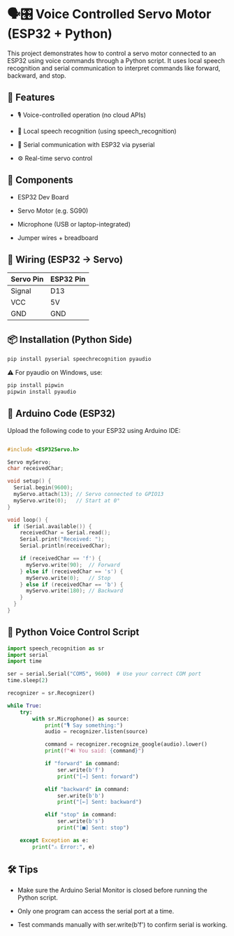 # 🗣️🎛️ Voice Controlled Servo Motor (ESP32 + Python)

This project demonstrates how to control a servo motor connected to an ESP32 using voice commands through a Python script.
It uses local speech recognition and serial communication to interpret commands like forward, backward, and stop.

## 🚀 Features

- 🎙️ Voice-controlled operation (no cloud APIs)

- 🧠 Local speech recognition (using speech_recognition)

- 🔄 Serial communication with ESP32 via pyserial

- ⚙️ Real-time servo control

## 🧩 Components

- ESP32 Dev Board

- Servo Motor (e.g. SG90)

- Microphone (USB or laptop-integrated)

- Jumper wires + breadboard

## 🔌 Wiring (ESP32 → Servo)

| Servo Pin | ESP32 Pin |
| --------- | --------- |
| Signal    | D13       |
| VCC       | 5V        |
| GND       | GND       |

## 📦 Installation (Python Side)

```bash
pip install pyserial speechrecognition pyaudio
```
⚠️ For pyaudio on Windows, use:
```bash
pip install pipwin
pipwin install pyaudio
```

## 🧠 Arduino Code (ESP32)

Upload the following code to your ESP32 using Arduino IDE:

```cpp

#include <ESP32Servo.h>

Servo myServo;
char receivedChar;

void setup() {
  Serial.begin(9600);
  myServo.attach(13); // Servo connected to GPIO13
  myServo.write(0);   // Start at 0°
}

void loop() {
  if (Serial.available()) {
    receivedChar = Serial.read();
    Serial.print("Received: ");
    Serial.println(receivedChar);

    if (receivedChar == 'f') {
      myServo.write(90);  // Forward
    } else if (receivedChar == 's') {
      myServo.write(0);   // Stop
    } else if (receivedChar == 'b') {
      myServo.write(180); // Backward
    }
  }
}
```

## 🐍 Python Voice Control Script

```python
import speech_recognition as sr
import serial
import time

ser = serial.Serial("COM5", 9600)  # Use your correct COM port
time.sleep(2)

recognizer = sr.Recognizer()

while True:
    try:
        with sr.Microphone() as source:
            print("🎙️ Say something:")
            audio = recognizer.listen(source)

            command = recognizer.recognize_google(audio).lower()
            print(f"🔊 You said: {command}")

            if "forward" in command:
                ser.write(b'f')
                print("[→] Sent: forward")

            elif "backward" in command:
                ser.write(b'b')
                print("[←] Sent: backward")

            elif "stop" in command:
                ser.write(b's')
                print("[■] Sent: stop")

    except Exception as e:
        print("⚠️ Error:", e)
```

## 🛠️ Tips

- Make sure the Arduino Serial Monitor is closed before running the Python script.

- Only one program can access the serial port at a time.

- Test commands manually with ser.write(b'f') to confirm serial is working.

